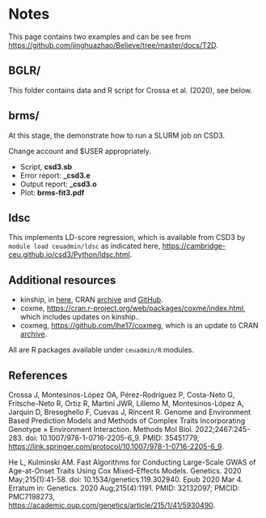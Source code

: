 # Notes

This page contains two examples and can be see from <https://github.com/jinghuazhao/Believe/tree/master/docs/T2D>.

## BGLR/

This folder contains data and R script for Crossa et al. (2020), see below.

## brms/

At this stage, the demonstrate how to run a SLURM job on CSD3.

Change account and $USER appropriately.

- Script, **csd3.sb**
- Error report: **_csd3.e**
- Output report: **_csd3.o**
- Plot: **brms-fit3.pdf**

## ldsc

This implements LD-score regression, which is available from CSD3 by `module load ceuadmin/ldsc` as indicated here, <https://cambridge-ceu.github.io/csd3/Python/ldsc.html>.

## Additional resources

- kinship, in [here](https://github.com/jinghuazhao/jinghuazhao.github.io/tree/master/docs/software), CRAN [archive](https://cran.r-project.org/src/contrib/Archive/kinship/) and [GitHub](https://github.com/cran/kinship).
- coxme, <https://cran.r-project.org/web/packages/coxme/index.html>, which includes updates on kinship..
- coxmeg, <https://github.com/lhe17/coxmeg>, which is an update to CRAN [archive](https://cran.r-project.org/src/contrib/Archive/coxmeg/).

All are R packages available under `ceuadmin/R` modules.

## References

Crossa J, Montesinos-López OA, Pérez-Rodríguez P, Costa-Neto G, Fritsche-Neto R, Ortiz R, Martini JWR, Lillemo M, Montesinos-López A, Jarquin D, Breseghello F, Cuevas J, Rincent R. Genome and Environment Based Prediction Models and Methods of Complex Traits Incorporating Genotype × Environment Interaction. Methods Mol Biol. 2022;2467:245-283. doi: 10.1007/978-1-0716-2205-6_9. PMID: 35451779,  <https://link.springer.com/protocol/10.1007/978-1-0716-2205-6_9>.

He L, Kulminski AM. Fast Algorithms for Conducting Large-Scale GWAS of Age-at-Onset Traits Using Cox Mixed-Effects Models. Genetics. 2020 May;215(1):41-58. doi: 10.1534/genetics.119.302940. Epub 2020 Mar 4. Erratum in: Genetics. 2020 Aug;215(4):1191. PMID: 32132097; PMCID: PMC7198273, <https://academic.oup.com/genetics/article/215/1/41/5930490>.
